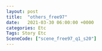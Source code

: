 ```yaml
---
layout: post
title:  "others_free97"
date:   2021-03-30 06:00:00 +0000
categories: Etc
Tags: Story Etc
SceneCode: ["scene_free97_q1_s20"]
---
```

